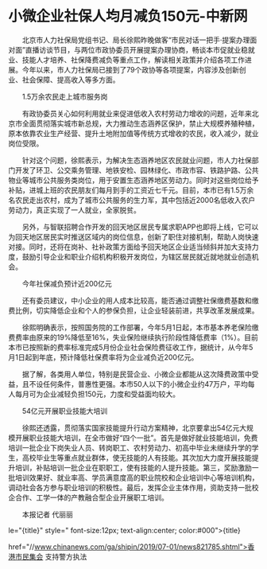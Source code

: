 # 小微企业社保人均月减负150元-中新网

　　北京市人力社保局党组书记、局长徐熙昨晚做客“市民对话一把手·提案办理面对面”直播访谈节目，与两位市政协委员开展提案办理协商，畅谈本市促就业稳就业、技能人才培养、社保降费减负等重点工作，解读相关政策并介绍各项工作进展。今年以来，市人力社保局已接到了79个政协等各项提案，内容涉及创新创业、社会保障、提高收入等多方面。

　　1.5万余农民走上城市服务岗

　　有政协委员关心如何利用就业来促进低收入农村劳动力增收的问题，近年来北京市全面贯彻落实城市新总规，大力推动生态涵养区保护，禁止大规模养殖种植，原本依靠农业生产经营、提升土地附加值等传统方式增收的农民，收入减少，就业岗位受限。

　　针对这个问题，徐熙表示，为解决生态涵养地区农民就业问题，市人力社保部门开发了环卫、公交乘务管理、地铁安检、园林绿化、市政市容、铁路护路、公共物业等城市公共服务类岗位，用于安置生态涵养地区劳动力。同时对这些岗位给予补贴，进城上班的农民朋友们每月到手的工资近七千元。目前，本市已有1.5万余名农民走出农村，成为了城市公共服务的生力军，其中包括近2000名低收入农户劳动力，真正实现了一人就业，全家脱贫。

　　另外，与智联招聘合作开发的回天地区居民专属求职APP也即将上线，它可以为回天地区居民实时推送区域内的岗位信息，创新了职住对接机制，帮助人岗快速对接。同时，还将在岗补、社补政策方面给予回天地区企业适当倾斜并加大支持力度，鼓励引导企业和职业介绍机构积极开发岗位，为辖区居民就近就地就业创造机会。

　　今年社保减负预计近200亿元

　　还有委员建议，中小企业的用人成本比较高，能否通过调整社保缴费基数和缴费比例，切实降低企业和个人的参保负担，让企业轻装前进，共享改革发展成果。

　　徐熙明确表示，按照国务院的工作部署，今年5月1日起，本市基本养老保险缴费费率由原来的19%降低至16%，失业保险继续执行阶段性降低费率（1%）。目前本市已按照新的费率标准完成5月份企业社会保险费征收工作，据统计，从今年5月1日起到年底，预计降低社保费率将为企业减负近200亿元。

　　据了解，各类用人单位，特别是民营企业、小微企业都能从这次降费政策中受益，且不设任何条件，普惠性更强。本市50人以下的小微企业约47万户，平均每人每月可为企业减轻负担150元，力度和受益面均较大。

　　54亿元开展职业技能大培训

　　徐熙还透露，贯彻落实国家技能提升行动方案精神，北京要拿出54亿元大规模开展职业技能大培训，在全市做好“四个一批”。首先是做好就业技能培训，免费培训一批企业下岗失业人员、转岗职工、农村劳动力、初高中毕业未继续升学的学生，高校毕业生等重点就业群体，使无技能的人有技能。其次加大力度开展技能提升培训，补贴培训一批企业在职职工，使有技能的人提升技能。第三，奖励激励一批培训效果好、就业率高、学员满意度高的职业院校和企业培训中心等培训机构，调动社会各方参与职业培训的积极性。最后，发挥企业主体作用，资助支持一批校企合作、工学一体的产教融合型企业开展职工培训。

　　本报记者 代丽丽　

le="{title}" style=" font-size:12px; text-align:center; color:#000">{title}

href="//www.chinanews.com/ga/shipin/2019/07-01/news821785.shtml">香港市民集会 支持警方执法
